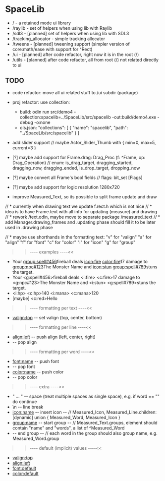 # SpaceLib

* /                     - a retained mode ui library
* /raylib               - set of helpers when using lib with Raylib
* /sdl3                 - [planned] set of helpers when using lib with SDL3
* /tracking_allocator   - simple tracking allocator
* /tweens               - [planned] tweening support (simpler version of core:math/ease with support for ^Rect)
* /ui                   - [planned] after code refactor, right now it is in the root (/)
* /utils                - [planned] after code refactor, all from root (/) not related directly to ui

## TODO

- code refactor: move all ui related stuff to /ui subdir (package)
- proj refactor: use collection:
    * build: odin run src/demo4 -collection:spacelib=../SpaceLib/src/spacelib -out:build/demo4.exe -debug -o:none
    * ols.json: "collections": [ { "name": "spacelib", "path": "../SpaceLib/src/spacelib" } ]

- add slider support // maybe Actor_Slider_Thumb with { min=0, max=5, current=3 }

- [?] maybe add support for Frame.drag: Drag_Proc (f: ^Frame, op: Drag_Operation) // enum: is_drag_target, dragging_started, dragging_now, dragging_ended, is_drop_target, dropping_now
- [?] maybe convert all Frame's bool fields // flags: bit_set [Flags]
- [?] maybe add support for logic resolution 1280x720

- improve Measured_Text, so its possible to split frame update and draw

// * currently when drawing text we update f.rect.h which is not nice
// * idea is to have Frame.text with all info for updating (measure) and drawing
// * rework /text.odin, maybe move to separate package /measured_text
// * add Manager.drawing_frames and .updating phase should fill it to be later used in .drawing phase

// * maybe use shorthands in the formatting text:
    "v" for "valign"
    "a" for "align"
    "f" for "font"
    "c" for "color"
    "i" for "icon"
    "g" for "group"

>>---- examples ----<<
* Your <group:spell#456>fireball</group> deals <icon:fire> <color:fire>17 damage</color> to <group:npc#123>The Monster Name</group> and <icon:stun> <group:spell#789>stuns</group> the target.
* Your <g:spell#456>fireball</g> deals <i:fire> <c:fire>17 damage</c> to <g:npc#123>The Monster Name</g> and <i:stun> <g:spell#789>stuns</g> the target.
* <i:hp> <c:hp>140</c> <i:mana> <c:mana>120</c>
* [maybe] <c:red>Hell</c>o

>>---- formatting per text ----<<
* <valign:top>  -- set valign (top, center, bottom)

>>---- formatting per line ----<<
* <align:left>  -- push align (left, center, right)
* </align>      -- pop align

>>---- formatting per word ----<<
* <font:name>   -- push font
* </font>       -- pop font
* <color:name>  -- push color
* </color>      -- pop color

>>---- extra ----<<
* " ... "       -- space (treat multiple spaces as single space), e.g. if word == "" do continue
* \n            -- line break
* <icon:name>   -- insert icon
                -- // Measured_Icon, Measured_Line.children: [dynamic] union { Measured_Word, Measured_Icon }
* <group:name>  -- start group
                -- // Measured_Text.groups, element should contain "name" and "words", a list of ^Measured_Word
* </group>      -- end group
                -- // each word in the group should also group name, e.g. Measured_Word.group

>>---- default (implicit) values ----<<
* <valign:top>
* <align:left>
* <font:default>
* <color:default>
